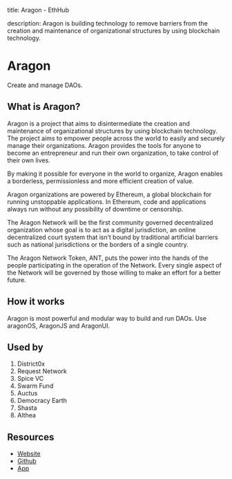 title: Aragon - EthHub

description: Aragon is building technology to remove barriers from the creation and maintenance of organizational structures by using blockchain technology. 

# Aragon
Create and manage DAOs. 

## What is Aragon?

Aragon is a project that aims to disintermediate the creation and maintenance of organizational structures by using blockchain technology. The project aims to empower people across the world to easily and securely manage their organizations. Aragon provides the tools for anyone to become an entrepreneur and run their own organization, to take control of their own lives.

By making it possible for everyone in the world to organize, Aragon enables a borderless, permissionless and more efficient creation of value.

Aragon organizations are powered by Ethereum, a global blockchain for running unstoppable applications. In Ethereum, code and applications always run without any possibility of downtime or censorship.

The Aragon Network will be the first community governed decentralized organization whose goal is to act as a digital jurisdiction, an online decentralized court system that isn’t bound by traditional artificial barriers such as national jurisdictions or the borders of a single country.

The Aragon Network Token, ANT, puts the power into the hands of the people participating in the operation of the Network. Every single aspect of the Network will be governed by those willing to make an effort for a better future.

## How it works

Aragon is most powerful and modular way to build and run DAOs. Use aragonOS, AragonJS and AragonUI.

## Used by 

1. District0x
2. Request Network
3. Spice VC
4. Swarm Fund
5. Auctus
6. Democracy Earth
7. Shasta
8. Althea

## Resources

* [Website](https://aragon.org)
* [Github](https://github.com/aragon)
* [App](https://mainnet.aragon.org/)
